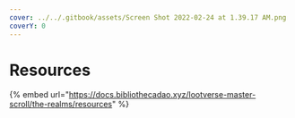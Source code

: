 ```yaml
---
cover: ../../.gitbook/assets/Screen Shot 2022-02-24 at 1.39.17 AM.png
coverY: 0
---
```


# Resources

{% embed url="https://docs.bibliothecadao.xyz/lootverse-master-scroll/the-realms/resources" %}
